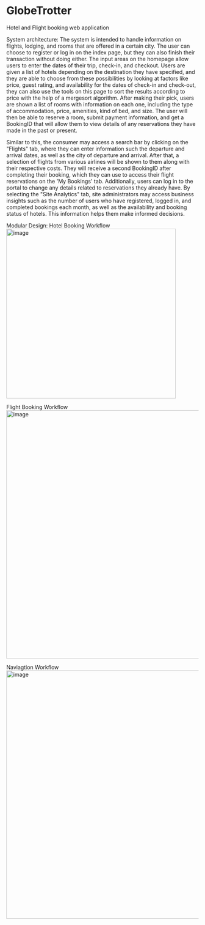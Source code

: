 # GlobeTrotter
Hotel and Flight booking web application

System architecture: 
The system is intended to handle information on flights, lodging, and rooms that are offered in a certain city. The user can choose to register or log in on the index page, but they can also finish their transaction without doing either. The input areas on the homepage allow users to enter the dates of their trip, check-in, and checkout. Users are given a list of hotels depending on the destination they have specified, and they are able to choose from these possibilities by looking at factors like price, guest rating, and availability for the dates of check-in and check-out, they can also use the tools on this page to sort the results according to price with the help of a mergesort algorithm. After making their pick, users are shown a list of rooms with information on each one, including the type of accommodation, price, amenities, kind of bed, and size. The user will then be able to reserve a room, submit payment information, and get a BookingID that will allow them to view details of any reservations they have made in the past or present.

Similar to this, the consumer may access a search bar by clicking on the "Flights" tab, where they can enter information such the departure and arrival dates, as well as the city of departure and arrival. After that, a selection of flights from various airlines will be shown to them along with their respective costs. They will receive a second BookingID after completing their booking, which they can use to access their flight reservations on the 'My Bookings' tab. Additionally, users can log in to the portal to change any details related to reservations they already have. By selecting the "Site Analytics" tab, site administrators may access business insights such as the number of users who have registered, logged in, and completed bookings each month, as well as the availability and booking status of hotels. This information helps them make informed decisions.


Modular Design: Hotel Booking Workflow
<img width="444" alt="image" src="https://github.com/user-attachments/assets/a1f100a2-aeb0-45f6-8088-23f8df2f8fa7">

Flight Booking Workflow
<img width="650" alt="image" src="https://github.com/user-attachments/assets/00f5305c-685a-4192-982a-06e6a6a1efe6">

Naviagtion Workflow
<img width="650" alt="image" src="https://github.com/user-attachments/assets/574d2688-f42c-4f35-a7ad-291431c9fc89">


